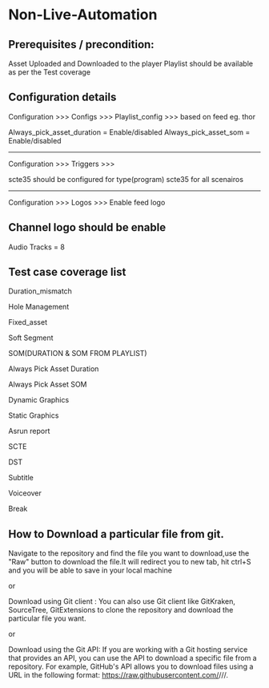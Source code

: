 # Non-Live-Automation

Prerequisites / precondition:
-----------------------------------------------------------------------------------

Asset Uploaded and Downloaded to the player
Playlist should be available as per the Test coverage


Configuration details
-----------------------------------------------------------------------------------
Configuration >>> Configs >>> Playlist_config >>> based on feed eg. thor

Always_pick_asset_duration = Enable/disabled
Always_pick_asset_som = Enable/disabled

------------
Configuration >>> Triggers >>> 

scte35 should be configured for type(program)
scte35 for all scenairos

------------
Configuration >>> Logos >>> Enable feed logo

Channel logo should be enable
------------
Audio Tracks = 8



Test case coverage list
----------------------------------------------------------------------------------
Duration_mismatch

Hole Management

Fixed_asset

Soft Segment

SOM(DURATION & SOM FROM PLAYLIST)

Always Pick Asset Duration 

Always Pick Asset SOM

Dynamic Graphics

Static Graphics

Asrun report

SCTE

DST

Subtitle

Voiceover

Break


How to Download a particular file from git.
------------------------------------------------------------

Navigate to the repository and find the file you want to download,use the "Raw" button to download the file.It will redirect you to new tab, hit ctrl+S
and you will be able to save in your local machine

or

Download using Git client : You can also use Git client like GitKraken, SourceTree, GitExtensions to clone the repository and download the particular file you want.

or 

Download using the Git API: If you are working with a Git hosting service that provides an API, you can use the API to download a specific file from a repository. For example, GitHub's API allows you to download files using a URL in the following format: https://raw.githubusercontent.com/<OWNER>/<REPO>/<BRANCH>/<FILEPATH>.
